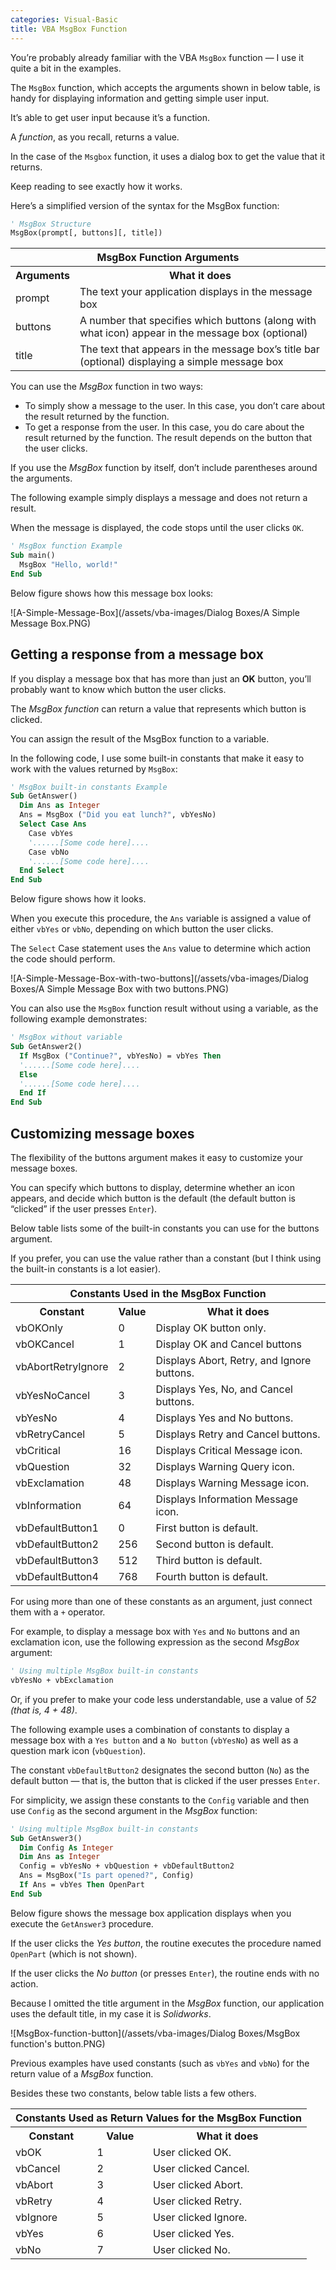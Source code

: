 ```yaml
---
categories: Visual-Basic
title: VBA MsgBox Function
---
```


You’re probably already familiar with the VBA `MsgBox` function — I use it quite a bit in the examples. 

The `MsgBox` function, which accepts the arguments shown in below table, is handy for displaying information and getting simple user input. 

It’s able to get user input because it’s a function. 

A *function*, as you recall, returns a value. 

In the case of the `Msgbox` function, it uses a dialog box to get the value that it returns. 

Keep reading to see exactly how it works.

Here’s a simplified version of the syntax for the MsgBox function:

```vb
' MsgBox Structure
MsgBox(prompt[, buttons][, title])
```

<table class="w3-table-all w3-mobile w3-card-4">
    <tr>
        <th class="w3-center" colspan="2">MsgBox Function Arguments</th>
    </tr>
    <tr>
        <th>Arguments</th>
        <th>What it does</tr>
    </tr>
    <tr>
        <td>prompt</td>
        <td>
            The text your application displays in the message box
        </td>
    </tr>
    <tr>
        <td>buttons</td>
        <td>
            A number that specifies which buttons (along with what icon) appear in the message box (optional)
        </td>
    </tr>
    <tr>
        <td>title</td>
        <td>
            The text that appears in the message box’s title bar (optional) displaying a simple message box
        </td>
    </tr>
</table>

You can use the *MsgBox* function in two ways:

* To simply show a message to the user. In this case, you don’t care about the result returned by the function.
* To get a response from the user. In this case, you do care about the result returned by the function. The result depends on the button that the user clicks.

If you use the *MsgBox* function by itself, don’t include parentheses around the arguments. 

The following example simply displays a message and does not return a result. 

When the message is displayed, the code stops until the user clicks `OK`.

```vb
' MsgBox function Example
Sub main()
  MsgBox "Hello, world!"
End Sub
```

Below figure shows how this message box looks:

![A-Simple-Message-Box](/assets/vba-images/Dialog Boxes/A Simple Message Box.PNG)

## Getting a response from a message box

If you display a message box that has more than just an **OK** button, you’ll probably want to know which button the user clicks. 

The *MsgBox function* can return a value that represents which button is clicked. 

You can assign the result of the MsgBox function to a variable.

In the following code, I use some built-in constants that make it easy to work with the values returned by `MsgBox`:

```vb
' MsgBox built-in constants Example
Sub GetAnswer()
  Dim Ans as Integer
  Ans = MsgBox ("Did you eat lunch?", vbYesNo)
  Select Case Ans
    Case vbYes
    '......[Some code here]....
    Case vbNo
    '......[Some code here]....
  End Select
End Sub
```

Below figure shows how it looks. 

When you execute this procedure, the `Ans` variable is assigned a value of either `vbYes` or `vbNo`, depending on which button the user clicks. 

The `Select` Case statement uses the `Ans` value to determine which action the code should perform.

![A-Simple-Message-Box-with-two-buttons](/assets/vba-images/Dialog Boxes/A Simple Message Box with two buttons.PNG)

You can also use the `MsgBox` function result without using a variable, as the following example demonstrates:

```vb
' MsgBox without variable
Sub GetAnswer2()
  If MsgBox ("Continue?", vbYesNo) = vbYes Then
  '......[Some code here]....
  Else
  '......[Some code here]....
  End If
End Sub
```

## Customizing message boxes

The flexibility of the buttons argument makes it easy to customize your message boxes. 

You can specify which buttons to display, determine whether an icon appears, and decide which button is the default (the default button is “clicked” if the user presses `Enter`).

Below table lists some of the built-in constants you can use for the buttons argument. 

If you prefer, you can use the value rather than a constant (but I think using the built-in constants is a lot easier).

<table class="w3-table-all w3-mobile w3-card-4">
    <tr>
        <th class="w3-center" colspan="3">Constants Used in the MsgBox Function</th>
    </tr>
    <tr>
        <th>Constant</th>
        <th>Value</th>
        <th>What it does</th>
    </tr>
    <tr>
        <td>vbOKOnly</td>
        <td>0</td>
        <td>Display OK button only.</td>
    </tr>
    <tr>
        <td>vbOKCancel</td>
        <td>1</td>
        <td>Display OK and Cancel buttons</td>
    </tr>
    <tr>
        <td>vbAbortRetryIgnore</td>
        <td>2</td>
        <td>Displays Abort, Retry, and Ignore buttons.</td>
    </tr>
    <tr>
        <td>vbYesNoCancel</td>
        <td>3</td>
        <td>Displays Yes, No, and Cancel buttons.</td>
    </tr>
    <tr>
        <td>vbYesNo</td>
        <td>4</td>
        <td>Displays Yes and No buttons.</td>
    </tr>
    <tr>
        <td>vbRetryCancel</td>
        <td>5</td>
        <td>Displays Retry and Cancel buttons.</td>
    </tr>
    <tr>
        <td>vbCritical</td>
        <td>16</td>
        <td>Displays Critical Message icon.</td>
    </tr>
    <tr>
        <td>vbQuestion</td>
        <td>32</td>
        <td>Displays Warning Query icon.</td>
    </tr>
    <tr>
        <td>vbExclamation</td>
        <td>48</td>
        <td>Displays Warning Message icon.</td>
    </tr>
    <tr>
        <td>vbInformation</td>
        <td>64</td>
        <td>Displays Information Message icon.</td>
    </tr>
    <tr>
        <td>vbDefaultButton1</td>
        <td>0</td>
        <td>First button is default.</td>
    </tr>
    <tr>
        <td>vbDefaultButton2</td>
        <td>256</td>
        <td>Second button is default.</td>
    </tr>
    <tr>
        <td>vbDefaultButton3</td>
        <td>512</td>
        <td>Third button is default.</td>
    </tr>
    <tr>
        <td>vbDefaultButton4</td>
        <td>768</td>
        <td>Fourth button is default.</td>
    </tr>
</table>

For using more than one of these constants as an argument, just connect them with a `+` operator. 

For example, to display a message box with `Yes` and `No` buttons and an exclamation icon, use the following expression as the second *MsgBox* argument:

```vb
' Using multiple MsgBox built-in constants
vbYesNo + vbExclamation
```

Or, if you prefer to make your code less understandable, use a value of *52 (that is, 4 + 48)*.

The following example uses a combination of constants to display a message box with a `Yes button` and a `No button` (`vbYesNo`) as well as a question mark icon (`vbQuestion`). 

The constant `vbDefaultButton2` designates the second button (`No`) as the default button — that is, the button that is clicked if the user presses `Enter`. 

For simplicity, we assign these constants to the `Config` variable and then use `Config` as the second argument in the *MsgBox* function:

```vb
' Using multiple MsgBox built-in constants
Sub GetAnswer3()
  Dim Config As Integer
  Dim Ans as Integer
  Config = vbYesNo + vbQuestion + vbDefaultButton2
  Ans = MsgBox("Is part opened?", Config)
  If Ans = vbYes Then OpenPart
End Sub
```

Below figure shows the message box application displays when you execute the `GetAnswer3` procedure. 

If the user clicks the *Yes button*, the routine executes the procedure named `OpenPart` (which is not shown). 

If the user clicks the *No button* (or presses `Enter`), the routine ends with no action. 

Because I omitted the title argument in the *MsgBox* function, our application uses the default title, in my case it is *Solidworks*.

![MsgBox-function-button](/assets/vba-images/Dialog Boxes/MsgBox function's button.PNG)

Previous examples have used constants (such as `vbYes` and `vbNo`) for the return value of a *MsgBox* function. 

Besides these two constants, below table lists a few others.

<table class="w3-table-all w3-mobile w3-card-4">
    <tr>
        <th class="w3-center" colspan="3">Constants Used as Return Values for the MsgBox Function</th>
    </tr>
    <tr>
        <th>Constant</th>
        <th>Value</th>
        <th>What it does</th>
    </tr>
    <tr>
        <td>vbOK</td>
        <td>1</td>
        <td>User clicked OK.</td>
    </tr>
    <tr>
        <td>vbCancel</td>
        <td>2</td>
        <td>User clicked Cancel.</td>
    </tr>
    <tr>
        <td>vbAbort</td>
        <td>3</td>
        <td>User clicked Abort.</td>
    </tr>
    <tr>
        <td>vbRetry</td>
        <td>4</td>
        <td>User clicked Retry.</td>
    </tr>
    <tr>
        <td>vbIgnore</td>
        <td>5</td>
        <td>User clicked Ignore.</td>
    </tr>
    <tr>
        <td>vbYes</td>
        <td>6</td>
        <td>User clicked Yes.</td>
    </tr>
    <tr>
        <td>vbNo</td>
        <td>7</td>
        <td>User clicked No.</td>
    </tr>
</table>









